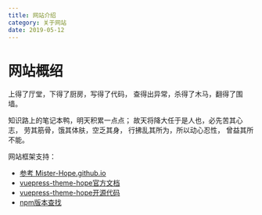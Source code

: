 ```yaml
---
title: 网站介绍
category: 关于网站
date: 2019-05-12
---
```


# 网站概绍

<p class="about_this_1">上得了厅堂，下得了厨房，写得了代码，
查得出异常，杀得了木马，翻得了围墙。</p>

<!-- more -->

<p class="about_this_2">知识路上的笔记本鸭，明天积累一点点；
故天将降大任于是人也，必先苦其心志，
劳其筋骨，饿其体肤，空乏其身，
行拂乱其所为，所以动心忍性，
曾益其所不能。</p>


网站框架支持：

- [参考 Mister-Hope.github.io](https://github.com/Mister-Hope/Mister-Hope.github.io)
- [vuepress-theme-hope官方文档](https://vuepress-theme-hope.github.io/v2/zh/)
- [vuepress-theme-hope开源代码](https://github.com/vuepress-theme-hope/vuepress-theme-hope)
- [npm版本查找](https://www.npmjs.com/package/vuepress-theme-hope)
